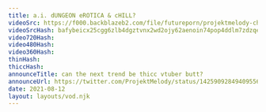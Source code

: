 ```yaml
---
title: a.i. dUNGEON eROTICA & cHILL?
videoSrc: https://f000.backblazeb2.com/file/futureporn/projektmelody-chaturbate-2021-08-12.mp4
videoSrcHash: bafybeicx25cgg6zlb4dgztvnx2wd2ojy62aenoin74pop4ddlm7zdzqe24/projektmelody%202021-08-12%2020_37-projektmelody.mp4
video720Hash: 
video480Hash: 
video360Hash: 
thinHash: 
thiccHash: 
announceTitle: can the next trend be thicc vtuber butt?
announceUrl: https://twitter.com/ProjektMelody/status/1425909284940955648
date: 2021-08-12
layout: layouts/vod.njk
---
```

